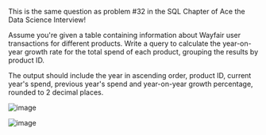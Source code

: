 This is the same question as problem #32 in the SQL Chapter of Ace the Data Science Interview!

Assume you're given a table containing information about Wayfair user transactions for different products. Write a query to calculate the year-on-year growth rate for the total spend of each product, grouping the results by product ID.

The output should include the year in ascending order, product ID, current year's spend, previous year's spend and year-on-year growth percentage, rounded to 2 decimal places.

![image](https://github.com/compBiophyMete/SQL-Challanges/assets/135632077/4a3b0800-da1d-4024-b722-5fe7072f916d)

![image](https://github.com/compBiophyMete/SQL-Challanges/assets/135632077/eace9845-de48-453d-9acc-ea66d1d9577b)

